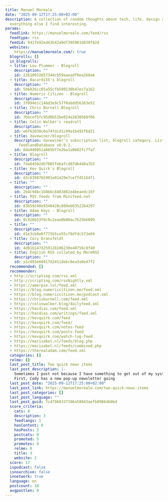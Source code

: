 ```yaml
---
title: Manuel Moreale
date: "2025-09-12T17:25:00+02:00"
description: A collection of random thoughts about tech, life, design and pretty much
  everything else I find interesting.
params:
  feedlink: https://manuelmoreale.com/feed/rss
  feedtype: rss
  feedid: 9417e92ed42b42a9df3959016838f82d
  websites:
    https://manuelmoreale.com/: true
  blogrolls: []
  in_blogrolls:
  - title: Lou Plummer - Blogroll
    description: ""
    id: 2261093265734dcb59aaeadf0ea268a6
  - title: Bacardi55's blogroll
    description: ""
    id: 5b6826cc65a55cfb580130b47ec7a162
  - title: Numeric Citizen - Blogroll
    description: ""
    id: 3f094e1c146d3e9c57f0abdd56263e52
  - title: Chris Burnell Blogroll
    description: ""
    id: 7becef5fc95d0b51be024a2830568f06
  - title: Colin Walker's readroll
    description: ""
    id: e6f62030c0a74fdcd1c99a1b492f6d21
  - title: davewiner/blogroll
    description: davewiner's subscription list, blogroll category. List created by
      feedlandDatabase v0.8.2.
    id: 8da940851a665bf7e2ba1a0682fc7fa7
  - title: Blogroll
    description: ""
    id: fda84502db7085febafcd07db448a7b5
  - title: Kev Quirk's Blogroll
    description: ""
    id: d3c6398765901e01429e7ceffd5164f1
  - title: ""
    description: ""
    id: 2b4c94bc1b8b6c8483882e4beaedc16f
  - title: RSS feeds from Minifeed.net
    description: ""
    id: 83b59248e9346428c889eb03522b4297
  - title: Adam Keys - Blogroll
    description: ""
    id: 9c926b53f0c9c2eae0b00ac7b25b6099
  - title: ""
    description: ""
    id: d1e3cb8e6f775b5ce55cf0dfdc573e04
  - title: Cory Dransfeldt
    description: ""
    id: 4d81b147d259128106230e40756c8f40
  - title: English RSS collated by MoreRSS
    description: ""
    id: a1c893e60917d2411debc0ea3a6e47f2
  recommended: []
  recommender:
  - http://scripting.com/rss.xml
  - http://scripting.com/rssNightly.xml
  - https://amerpie.lol/feed.xml
  - https://blog.numericcitizen.me/feed.xml
  - https://blog.numericcitizen.me/podcast.xml
  - https://chrisburnell.com/feed.xml
  - https://colinwalker.blog/dailyfeed.xml
  - https://hacdias.com/feed.xml
  - https://hacdias.com/writings/feed.xml
  - https://kevquirk.com/feed
  - https://kevquirk.com/feed/
  - https://kevquirk.com/notes-feed
  - https://kevquirk.com/posts-feed
  - https://kevquirk.com/watch-log-feed
  - https://marisabel.nl/feeds/blog.php
  - https://marisabel.nl/feeds/combined.php
  - https://therealadam.com/feed.xml
  categories: []
  relme: {}
  last_post_title: Two quick news items
  last_post_description: |-
    Sometimes I post not because I have something to get out of my system, but because I have something I want to share. This is one of those occasions.
    First, Cody has a new pop-up newsletter going
  last_post_date: "2025-09-12T17:25:00+02:00"
  last_post_link: https://manuelmoreale.com/two-quick-news-items
  last_post_categories: []
  last_post_language: ""
  last_post_guid: 7c47960337196a58843aefb89864b0b4
  score_criteria:
    cats: 0
    description: 3
    feedlangs: 1
    hasContent: 0
    hasPosts: 3
    postcats: 0
    promoted: 5
    promotes: 0
    relme: 0
    title: 3
    website: 2
  score: 17
  ispodcast: false
  isnoarchive: false
  innetwork: true
  language: en
  postcount: 10
  avgpostlen: 0
---
```

